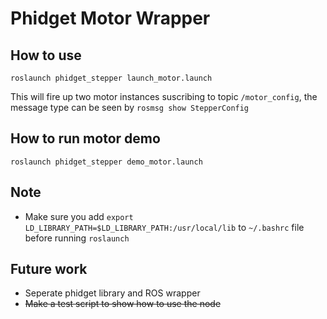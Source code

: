 # Phidget Motor Wrapper

## How to use

```
roslaunch phidget_stepper launch_motor.launch
```
This will fire up two motor instances suscribing to topic `/motor_config`, the message type can be seen by `rosmsg show StepperConfig`

## How to run motor demo

```
roslaunch phidget_stepper demo_motor.launch
```

## Note
- Make sure you add `export LD_LIBRARY_PATH=$LD_LIBRARY_PATH:/usr/local/lib` to `~/.bashrc` file before running `roslaunch`

## Future work

- Seperate phidget library and ROS wrapper
- ~~Make a test script to show how to use the node~~
